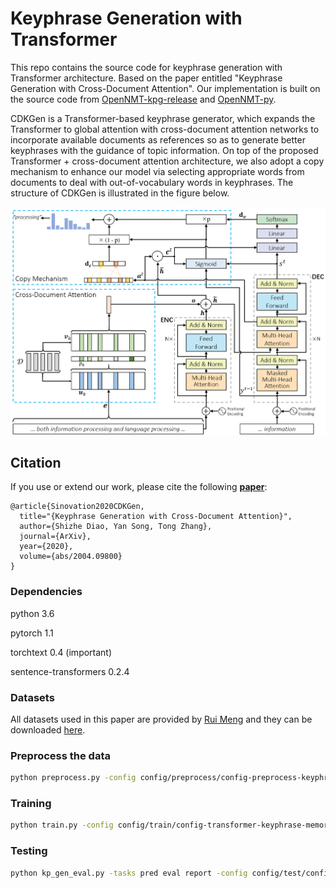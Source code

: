 # Keyphrase Generation with Transformer

This repo contains the source code for keyphrase generation with Transformer architecture.
Based on the paper entitled "Keyphrase Generation with Cross-Document Attention". Our implementation is built on the source code from <a href = "https://github.com/memray/OpenNMT-kpg-release"> OpenNMT-kpg-release</a> and  <a href = "https://github.com/OpenNMT/OpenNMT-py"> OpenNMT-py</a>. 

CDKGen is a Transformer-based keyphrase generator, which expands the Transformer to global attention with cross-document attention networks to incorporate available documents as references so as to generate better keyphrases with the guidance of topic information. On top of the proposed Transformer + cross-document attention architecture, we also adopt a copy mechanism to enhance our model via selecting appropriate words from documents to deal with out-of-vocabulary words in keyphrases. The structure of CDKGen is illustrated in the figure below.

![ZEN_model](./images/model.png)

## Citation

If you use or extend our work, please cite the following [**paper**](https://arxiv.org/abs/2004.09800):


```
@article{Sinovation2020CDKGen,
  title="{Keyphrase Generation with Cross-Document Attention}",
  author={Shizhe Diao, Yan Song, Tong Zhang},
  journal={ArXiv},
  year={2020},
  volume={abs/2004.09800}
}
```


### Dependencies
python 3.6

pytorch 1.1

torchtext 0.4 (important)

sentence-transformers 0.2.4


### Datasets
All datasets used in this paper are provided by <a href = "https://github.com/memray/OpenNMT-kpg-release"> Rui Meng</a> and they can be downloaded [here](https://drive.google.com/open?id=1UbxCMeIO-SNn9N8buELjsueNAw9pbMwe). 

### Preprocess the data

```bash
python preprocess.py -config config/preprocess/config-preprocess-keyphrase-kp20k.yml
```

### Training

```bash
python train.py -config config/train/config-transformer-keyphrase-memory.yml
```


### Testing

```bash
python kp_gen_eval.py -tasks pred eval report -config config/test/config-test-keyphrase-one2seq.yml -data_dir data/keyphrase/meng17/ -ckpt_dir ./models/kp20k/ -output_dir output/cdkgen/ -testsets duc inspec semeval krapivin nus kp20k -gpu 0 --verbose --beam_size 10 --batch_size 32 --max_length 40 --onepass --beam_terminate topbeam --eval_topbeam
```
